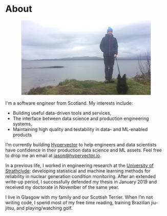 # About

<center><img src="meandmacallan.jpg" width="80%"></center>

I'm a software engineer from Scotland. My interests include:

* Building useful data-driven tools and services,
* The interface between data science and production engineering systems,
* Maintaining high quality and testability in data- and ML-enabled products

I’m currently building [Hypervector](https://hypervector.io) to help engineers and data scientists have confidence in their production data science and ML assets. Feel free to drop me an email at [jason@hypervector.io](mailto:jason@hypervector.io).

In a previous life, I worked in engineering research at the [University of Strathclyde](https://www.strath.ac.uk/research/subjects/electronicelectricalengineering/instituteforenergyenvironment/): developing statistical and machine learning methods for reliability in nuclear generation condition monitoring. After an extended write-up period, I successfully defended my thesis in January 2019 and received my doctorate in November of the same year.

I live in Glasgow with my family and our Scottish Terrier. When I’m not writing code, I spend most of my free time reading, training Brazilian jiu-jitsu, and playing/watching golf.

